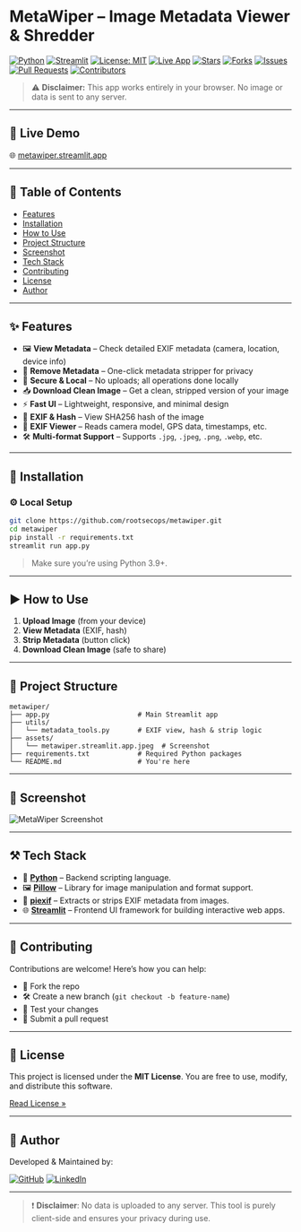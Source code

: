 # MetaWiper – Image Metadata Viewer & Shredder

[![Python](https://img.shields.io/badge/Python-3.9+-blue?logo=python)](https://www.python.org/)
[![Streamlit](https://img.shields.io/badge/Built%20with-Streamlit-red?logo=streamlit)](https://streamlit.io/)
[![License: MIT](https://img.shields.io/badge/License-MIT-green.svg)](LICENSE)
[![Live App](https://img.shields.io/badge/Live%20Demo-metawiper.streamlit.app-orange?logo=fire)](https://metawiper.streamlit.app)
[![Stars](https://img.shields.io/github/stars/rootsecops/metawiper?style=social)](https://github.com/rootsecops/metawiper/stargazers)
[![Forks](https://img.shields.io/github/forks/rootsecops/metawiper?style=social)](https://github.com/rootsecops/metawiper/network/members)
[![Issues](https://img.shields.io/github/issues/rootsecops/metawiper)](https://github.com/rootsecops/metawiper/issues)
[![Pull Requests](https://img.shields.io/github/issues-pr/rootsecops/metawiper)](https://github.com/rootsecops/metawiper/pulls)
[![Contributors](https://img.shields.io/github/contributors/rootsecops/metawiper)](https://github.com/rootsecops/metawiper/graphs/contributors)

> ⚠️ **Disclaimer:** This app works entirely in your browser. No image or data is sent to any server.

---

## 🔗 Live Demo

🌐 [metawiper.streamlit.app](https://metawiper.streamlit.app)

---

## 📑 Table of Contents

- [Features](#-features)
- [Installation](#-installation)
- [How to Use](#-how-to-use)
- [Project Structure](#-project-structure)
- [Screenshot](#-screenshot)
- [Tech Stack](#-tech-stack)
- [Contributing](#-contributing)
- [License](#-license)
- [Author](#-author)

---

## ✨ Features

- 🖼️ **View Metadata** – Check detailed EXIF metadata (camera, location, device info)
- 🧹 **Remove Metadata** – One-click metadata stripper for privacy
- 🔐 **Secure & Local** – No uploads; all operations done locally
- 📥 **Download Clean Image** – Get a clean, stripped version of your image
- ⚡ **Fast UI** – Lightweight, responsive, and minimal design
- 🧠 **EXIF & Hash** – View SHA256 hash of the image
- 🧾 **EXIF Viewer** – Reads camera model, GPS data, timestamps, etc.
- 🛠️ **Multi-format Support** – Supports `.jpg`, `.jpeg`, `.png`, `.webp`, etc.

---

## 🧰 Installation

### ⚙️ Local Setup

```bash
git clone https://github.com/rootsecops/metawiper.git
cd metawiper
pip install -r requirements.txt
streamlit run app.py
````

> Make sure you’re using Python 3.9+.

---

## ▶️ How to Use

1. **Upload Image** (from your device)
2. **View Metadata** (EXIF, hash)
3. **Strip Metadata** (button click)
4. **Download Clean Image** (safe to share)

---

## 📁 Project Structure

```
metawiper/
├── app.py                      # Main Streamlit app
├── utils/
│   └── metadata_tools.py       # EXIF view, hash & strip logic
├── assets/
│   └── metawiper.streamlit.app.jpeg  # Screenshot
├── requirements.txt            # Required Python packages
└── README.md                   # You're here
```

---

## 📸 Screenshot

![MetaWiper Screenshot](https://raw.githubusercontent.com/rootsecops/metawiper/refs/heads/main/assests/metawiper.streamlit.app.jpeg)

---

## ⚒️ Tech Stack

* 🐍 **[Python](https://www.python.org/)** – Backend scripting language.  
* 🖼️ **[Pillow](https://python-pillow.org/)** – Library for image manipulation and format support.  
* 📸 **[piexif](https://pypi.org/project/piexif/)** – Extracts or strips EXIF metadata from images.  
* 🌐 **[Streamlit](https://streamlit.io/)** – Frontend UI framework for building interactive web apps.

---

## 🤝 Contributing

Contributions are welcome! Here’s how you can help:

* 🚀 Fork the repo
* 🛠️ Create a new branch (`git checkout -b feature-name`)
* 🧪 Test your changes
* 🔁 Submit a pull request

---

## 📜 License

This project is licensed under the **MIT License**.
You are free to use, modify, and distribute this software.

[Read License »](https://github.com/rootsecops/metawiper/blob/main/LICENSE)

---

## 👤 Author

Developed & Maintained by: 

[![GitHub](https://img.shields.io/badge/GitHub-black?style=for-the-badge&logo=github)](https://github.com/rootsecops0x1)
[![LinkedIn](https://img.shields.io/badge/LinkedIn-blue?style=for-the-badge&logo=linkedin)](https://www.linkedin.com/in/sonajit0x1/)


---

> ❗ **Disclaimer**: No data is uploaded to any server. This tool is purely client-side and ensures your privacy during use.

